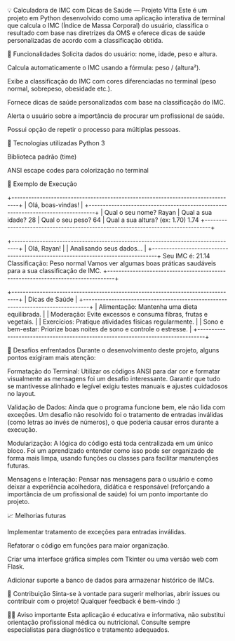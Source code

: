 💡 Calculadora de IMC com Dicas de Saúde — Projeto Vitta
Este é um projeto em Python desenvolvido como uma aplicação interativa de terminal que calcula o IMC (Índice de Massa Corporal) do usuário, classifica o resultado com base nas diretrizes da OMS e oferece dicas de saúde personalizadas de acordo com a classificação obtida.

🚀 Funcionalidades
Solicita dados do usuário: nome, idade, peso e altura.

Calcula automaticamente o IMC usando a fórmula: peso / (altura²).

Exibe a classificação do IMC com cores diferenciadas no terminal (peso normal, sobrepeso, obesidade etc.).

Fornece dicas de saúde personalizadas com base na classificação do IMC.

Alerta o usuário sobre a importância de procurar um profissional de saúde.

Possui opção de repetir o processo para múltiplas pessoas.

🎯 Tecnologias utilizadas
Python 3

Biblioteca padrão (time)

ANSI escape codes para colorização no terminal

📌 Exemplo de Execução

+--------------------------------------------------------------------------------+
|                                 Olá, boas-vindas!                              |
+--------------------------------------------------------------------------------+
| Qual o seu nome? Rayan
| Qual a sua idade? 28
| Qual o seu peso? 64
| Qual a sua altura? (ex: 1.70) 1.74
+--------------------------------------------------------------------------------+

+--------------------------------------------------------------------------------+
|                                 Olá, Rayan!                                    |
|                          Analisando seus dados...                              |
+--------------------------------------------------------------------------------+
                             Seu IMC é: 21.14
Classificação: Peso normal
Vamos ver algumas boas práticas saudáveis para a sua classificação de IMC.
+--------------------------------------------------------------------------------+

+--------------------------------------------------------------------------------+
|                                Dicas de Saúde                                  |
+--------------------------------------------------------------------------------+
| Alimentação: Mantenha uma dieta equilibrada.                                   |
| Moderação: Evite excessos e consuma fibras, frutas e vegetais.                 |
| Exercícios: Pratique atividades físicas regularmente.                          |
| Sono e bem-estar: Priorize boas noites de sono e controle o estresse.         |
+--------------------------------------------------------------------------------+

🧠 Desafios enfrentados
Durante o desenvolvimento deste projeto, alguns pontos exigiram mais atenção:

Formatação do Terminal: Utilizar os códigos ANSI para dar cor e formatar visualmente as mensagens foi um desafio interessante. Garantir que tudo se mantivesse alinhado e legível exigiu testes manuais e ajustes cuidadosos no layout.

Validação de Dados: Ainda que o programa funcione bem, ele não lida com exceções. Um desafio não resolvido foi o tratamento de entradas inválidas (como letras ao invés de números), o que poderia causar erros durante a execução.

Modularização: A lógica do código está toda centralizada em um único bloco. Foi um aprendizado entender como isso pode ser organizado de forma mais limpa, usando funções ou classes para facilitar manutenções futuras.

Mensagens e Interação: Pensar nas mensagens para o usuário e como deixar a experiência acolhedora, didática e responsável (reforçando a importância de um profissional de saúde) foi um ponto importante do projeto.

📈 Melhorias futuras

Implementar tratamento de exceções para entradas inválidas.

Refatorar o código em funções para maior organização.

Criar uma interface gráfica simples com Tkinter ou uma versão web com Flask.

Adicionar suporte a banco de dados para armazenar histórico de IMCs.

🤝 Contribuição
Sinta-se à vontade para sugerir melhorias, abrir issues ou contribuir com o projeto! Qualquer feedback é bem-vindo :)

🧑‍⚕️ Aviso importante
Esta aplicação é educativa e informativa, não substitui orientação profissional médica ou nutricional. Consulte sempre especialistas para diagnóstico e tratamento adequados.
